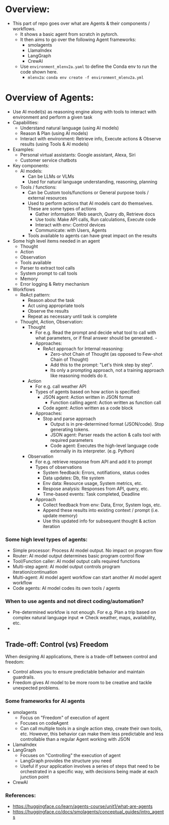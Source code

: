 # Overview:
- This part of repo goes over what are Agents & their components / workflows.  
    - It shows a basic agent from scratch in pytorch.   
    - It then aims to go over the following Agent frameworks:   
        - smolagents  
        - LlamaIndex  
        - LangGraph  
        - CrewAI   
    - Use `environment_mlenv2a.yaml` to define the Conda env to run the code shown here.  
        - `mlenv2a`:  `conda env create -f environment_mlenv2a.yml`

# Overview of Agents: 
- Use AI model(s) as reasoning engine along with tools to interact with environment and perform a given task 
- Capabilities:
    - Understand natural language (using AI models) 
    - Reason & Plan (using AI models) 
    - Interact with environment: Retrieve info, Execute actions & Observe results (using Tools & AI models) 
- Examples:
    - Personal virtual assistants: Google assistant, Alexa, Siri
    - Customer service chatbots
- Key components: 
    - AI models: 
        - Can be LLMs or VLMs 
        - Used for natural language understanding, reasoning, planning 
    - Tools / functions: 
        - Can be Custom tools/functions or General purpose tools / external resources
        - Used to perform actions that AI models cant do themselves. These are some types of actions 
            - Gather information: Web search, Query db, Retrieve docs
            - Use tools: Make API calls, Run calculations, Execute code
            - Interact with env: Control devices
            - Communicate: with Users, Agents
        - Tools available to agents can have great impact on the results 
- Some high level items needed in an agent 
    - Thought 
    - Action 
    - Observation 
    - Tools available
    - Parser to extract tool calls 
    - System prompt to call tools
    - Memory
    - Error logging & Retry mechanism
- Workflows
    - ReAct pattern:
        - Reason about the task
        - Act using appropriate tools
        - Observe the results
        - Repeat as necessary until task is complete
    - Thought, Action, Observation:
        - Thought
            - For e.g. Read the prompt and decide what tool to call with what parameters, or if final answer should be generated.        - 
            - Approaches: 
                - ReAct approach for Internal reasoning:
                    - Zero-shot Chain of Thought (as opposed to Few-shot Chain of Thought)
                    - Add this to the prompt: "Let's think step by step". 
                    - Its only a prompting approach, not a training approach like reasoning models do it.           
        - Action
            - For e.g. call weather API
            - Types of agents based on how action is specified:
                - JSON agent: Action written in JSON format
                    - Function calling agent: Action written as function call
                - Code agent: Action written as a code block
            - Approaches:
                - Stop and parse approach
                    - Output is in pre-determined format (JSON/code). Stop generating tokens.
                    - JSON agent: Parser reads the action & calls tool with required parameters
                    - Code agent: Executes the high-level language code externally in its interpreter. (e.g. Python)
        - Observation
            - For e.g. retrieve response from API and add it to prompt
            - Types of observations
                - System feedback: Errors, notifiations, status codes
                - Data updates: Db, file system
                - Env data: Resource usage, System metrics, etc. 
                - Respose analysis: Responses from API, query, etc. 
                - Time-based events: Task completed, Deadline
            - Approach
                - Collect feedback from env: Data, Error, System logs, etc.
                - Append these results into existing context / prompt (i.e. update memory)
                - Use this updated info for subsequent thought & action iteration

### Some high level types of agents:
- Simple processor: Process AI model output. No impact on program flow
- Router: AI model output determines basic program control flow 
- Tool/Function caller: AI model output calls required functions
- Multi-step agent: AI model output controls program iteration/continuation
- Multi-agent: AI model agent workflow can start another AI model agent workflow
- Code agents: AI model codes its own tools / agents

### When to use agents and not direct coding/automation? 
- Pre-determined workfow is not enough. For e.g. Plan a trip based on complex natural language input => Check weather, maps, availability, etc.
- 

## Trade-off: Control (vs) Freedom
When designing AI applications, there is a trade-off between control and freedom:
- Control allows you to ensure predictable behavior and maintain guardrails.
- Freedom gives AI model to be more room to be creative and tackle unexpected problems.

### Some frameworks for AI agents
- smolagents
    - Focus on "Freedom" of execution of agent
    - Focuses on codeAgent
    - Can call multiple tools in a single action step, create their own tools, etc. However, this behavior can make them less predictable and less controllable than a regular Agent working with JSON
- LlamaIndex
- LangGraph
    - Focuses on "Controlling" the execution of agent
    - LangGraph provides the structure you need
    - Useful if your application involves a series of steps that need to be orchestrated in a specific way, with decisions being made at each junction point
- CrewAI

### References:
- https://huggingface.co/learn/agents-course/unit1/what-are-agents
- https://huggingface.co/docs/smolagents/conceptual_guides/intro_agents
